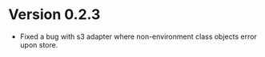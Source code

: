 # Version 0.2.3

 * Fixed a bug with s3 adapter where non-environment class objects error upon store.
